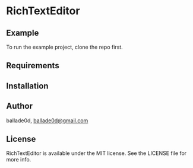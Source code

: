 # RichTextEditor

## Example

To run the example project, clone the repo first.

## Requirements

## Installation

## Author

ballade0d, ballade0d@gmail.com


## License

RichTextEditor is available under the MIT license. See the LICENSE file for more info.

